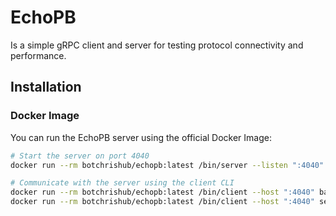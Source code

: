 # EchoPB

Is a simple gRPC client and server for testing protocol connectivity and performance.

## Installation

### Docker Image

You can run the EchoPB server using the official Docker Image:

```bash
# Start the server on port 4040
docker run --rm botchrishub/echopb:latest /bin/server --listen ":4040"

# Communicate with the server using the client CLI
docker run --rm botchrishub/echopb:latest /bin/client --host ":4040" basic "hello world!"
docker run --rm botchrishub/echopb:latest /bin/client --host ":4040" server-stream "hello world!" --count 1000 --interval 250
```

